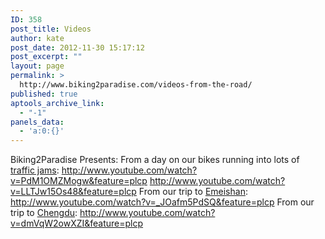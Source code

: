 ```yaml
---
ID: 358
post_title: Videos
author: kate
post_date: 2012-11-30 15:17:12
post_excerpt: ""
layout: page
permalink: >
  http://www.biking2paradise.com/videos-from-the-road/
published: true
aptools_archive_link:
  - "-1"
panels_data:
  - 'a:0:{}'
---
```

Biking2Paradise Presents: From a day on our bikes running into lots of [traffic jams][1]: http://www.youtube.com/watch?v=PdM1OMZMogw&feature=plcp http://www.youtube.com/watch?v=LLTJw15Os48&feature=plcp From our trip to [Emeishan][2]: http://www.youtube.com/watch?v=_JOafm5PdSQ&feature=plcp From our trip to [Chengdu][3]: http://www.youtube.com/watch?v=dmVqW2owXZI&feature=plcp  

 [1]: http://biking2paradise.com/2012/11/29/an-auspicious-day/ "An Auspicious Day – Updated with Video"
 [2]: http://biking2paradise.com/2012/11/28/bad-bad-emeishan/ "Bad Scam Emeishan – Updated with Video"
 [3]: http://biking2paradise.com/2012/11/20/chengdu-fun-with-pandas/ "Chengdu – Fun with Pandas"
